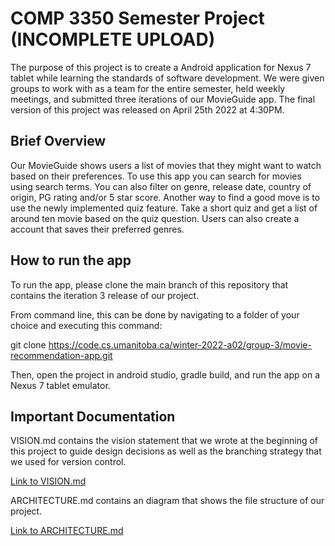 # COMP 3350 Semester Project (INCOMPLETE UPLOAD)

The purpose of this project is to create a Android application for Nexus 7 tablet while learning the standards of
software development. We were given groups to work with as a team for the entire semester, held weekly meetings, and
submitted three iterations of our MovieGuide app. The final version of this project was released on April 25th 2022
at 4:30PM.

## Brief Overview

Our MovieGuide shows users a list of movies that they might want to watch based on their preferences. To use this app
you can search for movies using search terms. You can also filter on genre, release date, country of origin, PG rating
and/or 5 star score. Another way to find a good move is to use the newly implemented quiz feature. Take a short quiz
and get a list of around ten movie based on the quiz question. Users can also create a account that saves their
preferred genres. 

## How to run the app

To run the app, please clone the main branch of this repository that contains the iteration 3 release of our project.

From command line, this can be done by navigating to a folder of your choice and executing this command:

git clone https://code.cs.umanitoba.ca/winter-2022-a02/group-3/movie-recommendation-app.git

Then, open the project in android studio, gradle build, and run the app on a Nexus 7 tablet emulator.

## Important Documentation

VISION.md contains the vision statement that we wrote at the beginning of this project to guide design decisions
as well as the branching strategy that we used for version control.

[Link to VISION.md](https://code.cs.umanitoba.ca/winter-2022-a02/group-3/movie-recommendation-app/-/tree/main/VISION.md)

ARCHITECTURE.md contains an diagram that shows the file structure of our project.

[Link to ARCHITECTURE.md](https://code.cs.umanitoba.ca/winter-2022-a02/group-3/movie-recommendation-app/-/tree/main/ARCHITECURE.md)







